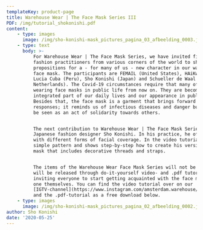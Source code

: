 ```yaml
---
templateKey: product-page
title: Warehouse Wear | The Face Mask Series III
PDF: /img/tutorial_shokonishi.pdf
content:
    - type: images
      image: /img/sho-konishi-mask_pictures_pagina_03_afbeelding_0003.jpg
    - type: text
      body: >-
          For Warehouse Wear | The Face Mask Series, we have invited five critical
          fashion practitioners from various corners of the world to share their
          propositions for a - for many of us - new character in our wardrobes: the
          face mask. The participants are FEMAIL (United States), HAiKw/ (Norway),
          Lucia Cuba (Peru), Sho Konishi (Japan) and Schueller de Waal (The
          Netherlands). The Covid-19 circumstances require that many of us start
          wearing face masks in public life from now on. They are becoming an
          integrated part of our daily lives and our appearance in public space.
          Besides that, the face mask is a garment that brings forward mixed
          responses; it reminds us of infectious diseases and danger but it can also
          be seen as an act of solidarity towards others.


          The next contribution to Warehouse Wear | The Face Mask Series comes from
          Japanese fashion designer Sho Konishi. In his practice, he often works
          with different forms of facial coverage. In the video tutorial, he uses a
          simple pattern and shows step-by-step how to create his version of a face
          mask that includes decorative threads and straps.


          The items of the Warehouse Wear Face Mask Series will not be sold, but
          will be released through do-it-yourself video- and .pdf tutorials -
          inviting everyone to start getting acquainted with the face mask and make
          one themselves. You can find the video tutorial over on our
          [IGTV-channel](https://www.instagram.com/amsterdam.warehouse/channel/),
          and the .pdf-tutorial as a free download below.
    - type: images
      image: /img/sho-konishi-mask_pictures_pagina_02_afbeelding_0002.jpg
author: Sho Konishi
date: '2020-05-25'
---
```

